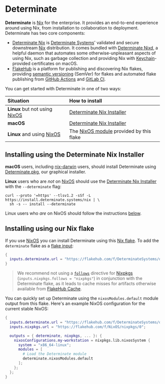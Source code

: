 # Determinate

**Determinate** is [Nix] for the enterprise.
It provides an end-to-end experience around using Nix, from installation to collaboration to deployment.
Determinate has two core components:

- [Determinate Nix][det-nix] is [Determinate Systems][detsys]' validated and secure downstream [Nix] distribution.
  It comes bundled with [Determinate Nixd][dnixd], a helpful daemon that automates some otherwise-unpleasant aspects of using Nix, such as garbage collection and providing Nix with [Keychain]-provided certificates on macOS.
- [FlakeHub] is a platform for publishing and discovering Nix flakes, providing [semantic versioning][semver] (SemVer) for flakes and automated flake publishing from [GitHub Actions][actions] and [GitLab CI][gitlab-ci].

You can get started with Determinate in one of two ways:

| Situation                            | How to install                                                               |
| :----------------------------------- | :--------------------------------------------------------------------------- |
| **Linux** but not using [NixOS]      | [Determinate Nix Installer](#installing-using-the-determinate-nix-installer) |
| **macOS**                            | [Determinate Nix Installer](#installing-using-the-determinate-nix-installer) |
| **Linux** and using [NixOS]          | The [NixOS module](#nixos) provided by this flake                            |

## Installing using the Determinate Nix Installer

**macOS** users, including [nix-darwin] users, should install Determinate using [Determinate.pkg][pkg], our graphical installer.

**Linux** users who are *not* on [NixOS] should use the [Determinate Nix Installer][installer] with the `--determinate` flag:

```shell
curl --proto '=https' --tlsv1.2 -sSf -L https://install.determinate.systems/nix | \
  sh -s -- install --determinate
```

Linux users who *are* on NixOS should follow the instructions [below](#installing-using-our-nix-flake).

## Installing using our Nix flake

If you use [NixOS] you can install Determinate using this [Nix flake][flakes].
To add the `determinate` flake as a [flake input][flake-inputs]:

```nix
{
  inputs.determinate.url = "https://flakehub.com/f/DeterminateSystems/determinate/*";
}
```

> We recommend not using a [`follows`][follows] directive for [Nixpkgs] (`inputs.nixpkgs.follows = "nixpkgs"`) in conjunction with the Determinate flake, as it leads to cache misses for artifacts otherwise available from [FlakeHub Cache][cache].

You can quickly set up Determinate using the `nixosModules.default` module output from this flake.
Here's an example NixOS configuration for the current stable NixOS:

```nix
{
  inputs.determinate.url = "https://flakehub.com/f/DeterminateSystems/determinate/*";
  inputs.nixpkgs.url = "https://flakehub.com/f/NixOS/nixpkgs/0";

  outputs = { determinate, nixpkgs, ... }: {
    nixosConfigurations.my-workstation = nixpkgs.lib.nixosSystem {
      system = "x86_64-linux";
      modules = [
        # Load the Determinate module
        determinate.nixosModules.default
      ];
    };
  };
}
```

[actions]: https://github.com/features/actions
[cache]: https://determinate.systems/posts/flakehub-cache-beta
[det-nix]: https://determinate.systems/nix
[detsys]: https://determinate.systems
[dnixd]: https://docs.determinate.systems/determinate-nix#determinate-nixd
[fh]: https://github.com/DeterminateSystems/fh
[flakehub]: https://flakehub.com
[flake-inputs]: https://zero-to-nix.com/concepts/flakes#inputs
[flakes]: https://zero-to-nix.com/concepts/flakes
[follows]: https://zero-to-nix.com/concepts/flakes#inputs
[gitlab-ci]: https://docs.gitlab.com/ee/ci
[installer]: https://github.com/DeterminateSystems/nix-installer
[keychain]: https://developer.apple.com/documentation/security/keychain-services
[netrc]: https://www.gnu.org/software/inetutils/manual/html_node/The-_002enetrc-file.html
[nix]: https://zero-to-nix.com/concepts/nix
[nix-conf]: https://nix.dev/manual/nix/latest/command-ref/conf-file
[nix-darwin]: https://github.com/LnL7/nix-darwin
[nixos]: https://zero-to-nix.com/concepts/nixos
[nixpkgs]: https://zero-to-nix.com/concepts/nixpkgs
[pkg]: https://install.determinate.systems/determinate-pkg/stable/Universal
[semver]: https://docs.determinate.systems/flakehub/concepts/semver
